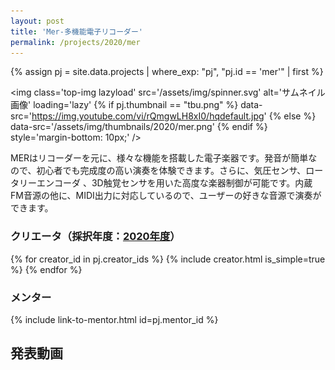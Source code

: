 ```yaml
---
layout: post
title: 'Mer-多機能電子リコーダー'
permalink: /projects/2020/mer
---
```


{% assign pj = site.data.projects | where_exp: "pj", "pj.id == 'mer'" | first %}

<img class='top-img lazyload' src='/assets/img/spinner.svg' alt='サムネイル画像' loading='lazy'
{% if pj.thumbnail == "tbu.png" %} data-src='https://img.youtube.com/vi/rQmgwLH8xI0/hqdefault.jpg'
{% else %}                         data-src='/assets/img/thumbnails/2020/mer.png'
{% endif %}                        style='margin-bottom: 10px;' />

MERはリコーダーを元に、様々な機能を搭載した電子楽器です。発音が簡単なので、初心者でも完成度の高い演奏を体験できます。さらに、気圧センサ、ロータリーエンコーダ 、3D触覚センサを用いた高度な楽器制御が可能です。内蔵FM音源の他に、MIDI出力に対応しているので、ユーザーの好きな音源で演奏ができます。

### クリエータ（採択年度：<a href='/projects/2020'>2020年度</a>）
<p>
{% for creator_id in pj.creator_ids %}
  {% include creator.html is_simple=true %}
{% endfor %}
</p>

### メンター
<p>{% include link-to-mentor.html id=pj.mentor_id %}</p>

## 発表動画
<div class="youtube">
  <iframe width="560" height="315" class="lazyload" data-src="https://www.youtube.com/embed/rQmgwLH8xI0?rel=0" frameborder="0" allowfullscreen=""></iframe>
</div>

